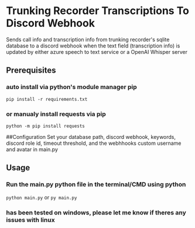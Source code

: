 # Trunking Recorder Transcriptions To Discord Webhook
Sends call info and transcription info from trunking recorder's sqlite database to a discord webhook when the text field (transcription info) is updated by either azure speech to text service or a OpenAI Whisper server

## Prerequisites
### auto install via python's module manager pip
```pip install -r requirements.txt```
### or manualy install requests via pip
```python -m pip install requests```

##Configuration
Set your database path, discord webhook, keywords, discord role id, timeout threshold, and the webhhooks custom username and avatar in main.py

## Usage
### Run the main.py python file in the terminal/CMD using python
```python main.py``` or 
```py main.py```

### has been tested on windows, please let me know if theres any issues with linux
